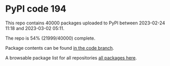 # PyPI code 194

This repo contains 40000 packages uploaded to PyPI between 
2023-02-24 11:18 and 2023-03-02 05:11.

The repo is 54% (21999/40000) complete.

Package contents can be found [in the code branch](https://github.com/pypi-data/pypi-mirror-194/tree/code/packages).

A browsable package list for all repositories [all packages here](https://pypi-data.github.io/website/repositories/pypi-mirror-194).


